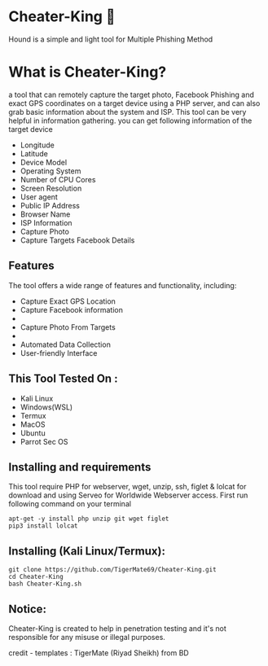 # Cheater-King 🐶
Hound is a simple and light tool for Multiple Phishing Method

# What is Cheater-King?
<p> a tool that can remotely capture the target photo, Facebook Phishing  and  exact GPS coordinates on a target device using a PHP server, and can also grab basic information about the system and ISP. This tool can be very helpful in information gathering. you can get following information of the target device</p>
<ul>
  <li>Longitude</li>
  <li>Latitude</li>
  <li>Device Model</li>
  <li>Operating System</li>
  <li>Number of CPU Cores</li>
  <li>Screen Resolution</li>
  <li>User agent</li>
  <li>Public IP Address</li>
  <li>Browser Name</li>
  <li>ISP Information</li>
  <li> Capture Photo</li>
  <li> Capture Targets Facebook Details </li>
</ul>

## Features
  <p>The tool offers a wide range of features and functionality, including:</p>
    <ul>
  <li>Capture Exact GPS Location</li>
  <li> Capture Facebook information <li>
    <li> Capture Photo From Targets <li>
  <li>Automated Data Collection</li>
   <li>User-friendly Interface</li>
</ul>

## This Tool Tested On :
<ul>
  <li>Kali Linux</li>
  <li>Windows(WSL)</li>
  <li>Termux</li>
  <li>MacOS</li>
  <li>Ubuntu</li>
  <li>Parrot Sec OS</li>
</ul>

## Installing and requirements
<p>This tool require PHP for webserver, wget, unzip, ssh, figlet & lolcat  for download and using Serveo for Worldwide Webserver access. First run following command on your terminal</p>

```
apt-get -y install php unzip git wget figlet
pip3 install lolcat
```

## Installing (Kali Linux/Termux):

```
git clone https://github.com/TigerMate69/Cheater-King.git
cd Cheater-King
bash Cheater-King.sh
``` 
## Notice:
</ul>
<p>Cheater-King is created to help in penetration testing and it's not responsible for any misuse or illegal purposes.</p>
credit - templates : TigerMate (Riyad Sheikh) from BD</p> 
